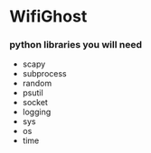 # WifiGhost




### python libraries you will need
 - scapy
 - subprocess
 - random
 - psutil
 - socket
 - logging
 - sys
 - os
 - time
